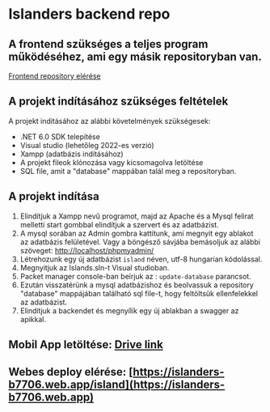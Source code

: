# Islanders backend repo

## A frontend szükséges a teljes program működéséhez, ami egy másik repositoryban van.

[Frontend repository elérése](https://github.com/fireball90/island_base)

## A projekt indításához szükséges feltételek

A projekt indításához az alábbi követelmények szükségesek:
- .NET 6.0 SDK telepítése
- Visual studio (lehetőleg 2022-es verzió)
- Xampp (adatbázis indításához)
- A projekt fileok klónozása vagy kicsomagolva letöltése
- SQL file, amit a "database" mappában talál meg a repositoryban.

## A projekt indítása

1. Elindítjuk a Xampp nevű programot, majd az Apache és a Mysql felirat melletti start gombbal elindítjuk a szervert és az adatbázist.
2. A mysql sorában az Admin gombra kattitunk, ami megnyit egy ablakot az adatbázis felületével. Vagy a böngésző sávjába bemásoljuk az alábbi szöveget: [http://localhost/phpmyadmin/](http://localhost/phpmyadmin/)
3. Létrehozunk egy új adatbázist `island` néven, utf-8 hungarian kódolással.
4. Megnyitjuk az Islands.sln-t Visual studioban.
5. Packet manager console-ban beírjuk az : `update-database` parancsot.
6. Ezután visszatérünk a mysql adatbázishoz és beolvassuk a repository "database" mappájában található sql file-t, hogy feltöltsük ellenfelekkel az adatbázist.
7. Elindítjuk a backendet és megnyílik egy új ablakban a swagger az apikkal.

## Mobil App letöltése: [Drive link](https://drive.google.com/file/d/1WGelaRy3E8ZCe_cKAB6aX95UlDfARWSi/view?usp=sharing)

## Webes deploy elérése: [https://islanders-b7706.web.app/island](https://islanders-b7706.web.app)
